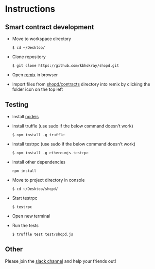 # Instructions

## Smart contract development
* Move to workspace directory

    `$ cd ~/Desktop/`
* Clone repository
    
    `$ git clone https://github.com/kbhokray/shopd.git`
* Open [remix](remix.ethereum.org/#version=soljson-v0.4.17+commit.bdeb9e52.js) in browser
* Import files from [shopd/contracts](contracts) directory into remix by clicking the folder icon on the top left

## Testing
* Install [nodejs](https://nodejs.org/en/download/)
* Install truffle (use sudo if the below command doesn't work)

    `$ npm install -g truffle`
* Install testrpc (use sudo if the below command doesn't work)

    `$ npm install -g ethereumjs-testrpc`
* Install other dependencies

    `npm install`
* Move to project directory in console

     `$ cd ~/Desktop/shopd/`
* Start testrpc

    `$ testrpc`
* Open new terminal
* Run the tests

    `$ truffle test test/shopd.js`

## Other
Please join the [slack channel](https://join.slack.com/t/christblockchain/shared_invite/enQtMjg3MTc2NDczMzI4LTk1NzU5MjgzMDA0NzIxZDJiNDFjNTMxY2ExZTlkOGIwOWQwZjliNTVhNjg3YWVlN2Q3M2Q3Yzc3ODFiY2Q4YTQ) and help your friends out!
